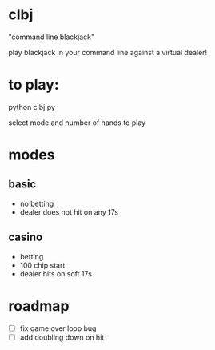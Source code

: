 # clbj
"command line blackjack"

play blackjack in your command line against a virtual dealer!

# to play:
python clbj.py

select mode and number of hands to play

# modes

## basic
- no betting
- dealer does not hit on any 17s

## casino
- betting
- 100 chip start
- dealer hits on soft 17s

# roadmap
- [ ] fix game over loop bug
- [ ] add doubling down on hit